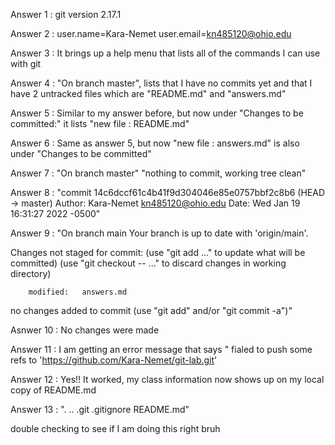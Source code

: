 Answer 1 : git version 2.17.1

Answer 2 : user.name=Kara-Nemet
           user.email=kn485120@ohio.edu

Answer 3 : It brings up a help menu that lists all of the commands I can use with git 

Answer 4 : "On branch master", lists that I have no commits yet and that I have 2 untracked files which are "README.md" and "answers.md"

Answer 5 : Similar to my answer before, but now under "Changes to be committed:" it lists "new file : README.md"

Answer 6 : Same as answer 5, but now "new file : answers.md" is also under "Changes to be committed"

Answer 7 : "On branch master" "nothing to commit, working tree clean"

Answer 8 : "commit 14c6dccf61c4b41f9d304046e85e0757bbf2c8b6 (HEAD -> master)
Author: Kara-Nemet <kn485120@ohio.edu>
Date:   Wed Jan 19 16:31:27 2022 -0500"

Answer 9 : "On branch main
Your branch is up to date with 'origin/main'.

Changes not staged for commit:
  (use "git add <file>..." to update what will be committed)
  (use "git checkout -- <file>..." to discard changes in working directory)

        modified:   answers.md

no changes added to commit (use "git add" and/or "git commit -a")"

Asnwer 10 : No changes were made

Answer 11 : I am getting an error message that says " fialed to push some refs to 'https://github.com/Kara-Nemet/git-lab.git'

Answer 12 : Yes!! It worked, my class information now shows up on my local copy of README.md

Answer 13 : ".  ..  .git  .gitignore  README.md"

double checking to see if I am doing this right bruh